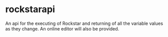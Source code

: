 # rockstarapi

An api for the executing of Rockstar and returning of all the variable values as they change. An online editor will also be provided.
